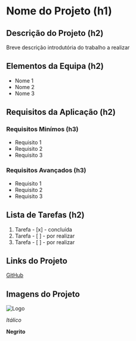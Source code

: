 # Nome do Projeto (h1)

## Descrição do Projeto (h2)
Breve descrição introdutória do trabalho a realizar

## Elementos da Equipa (h2)
* Nome 1
* Nome 2
* Nome 3

## Requisitos da Aplicação (h2)
### Requisitos Minímos (h3)
* Requisito 1
* Requisito 2
* Requisito 3

### Requisitos Avançados (h3)
* Requisito 1
* Requisito 2
* Requisito 3

## Lista de Tarefas (h2)
1. Tarefa - [x] - concluída
2. Tarefa - [ ] - por realizar
3. Tarefa - [ ] - por realizar

## Links do Projeto
[GitHub](https://github.com/)

## Imagens do Projeto
![Logo](https://static.vecteezy.com/ti/vetor-gratis/p1/602898-pessoas-de-trabalho-em-equipe-logos-projeto-bem-sucedido-do-projeto-do-logotipo-da-parceria-vetor.jpg)

*Itálico*

**Negrito**
